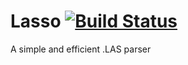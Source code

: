 Lasso [![Build Status](https://travis-ci.org/jreeter/Lasso.svg?branch=master)](https://travis-ci.org/jreeter/Lasso)
=====

A simple and efficient .LAS parser
